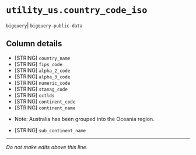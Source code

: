 # `utility_us.country_code_iso`
`bigquery`| `bigquery-public-data`

## Column details
* [STRING]    `country_name`
* [STRING]    `fips_code`
* [STRING]    `alpha_2_code`
* [STRING]    `alpha_3_code`
* [STRING]    `numeric_code`
* [STRING]    `stanag_code`
* [STRING]    `cctlds`
* [STRING]    `continent_code`
* [STRING]    `continent_name`
 - Note: Australia has been grouped into the Oceania region.
* [STRING]    `sub_continent_name`

-------------------------------------------------------------------------------
*Do not make edits above this line.*
